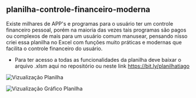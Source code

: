 ## planilha-controle-financeiro-moderna
Existe milhares de APP's e programas para o usuário ter um controle financeiro pessoal, porém na maioria das vezes tais programas são pagos ou complexos de mais para um usuário comum manusear, pensando nisso criei essa planilha no Excel com funções muito práticas e modernas que facilita o controle financeiro do usuário.

- Para ter acesso a todas as funcionalidades da planilha deve baixar o arquivo .xlsm aqui no repositório ou neste link https://bit.ly/planilhatiago

![Vizualização Planilha](https://user-images.githubusercontent.com/100052138/156890334-293f2b3d-703c-4907-8024-930d1407e28c.png)

![Vizualização Gráfico Planilha](https://user-images.githubusercontent.com/100052138/156890340-b08bb4eb-86c8-451a-acce-6e2abed2eb55.png)
